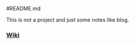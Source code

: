 #README.md

This is not a project and just some notes like blog.


### [Wiki] ###

  [Wiki]:https://github.com/qqinxl/documents/wiki/
